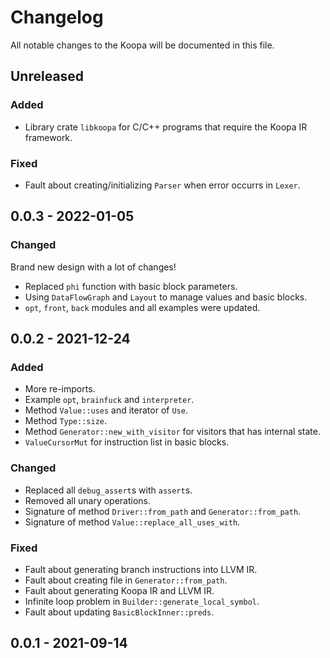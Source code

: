 # Changelog

All notable changes to the Koopa will be documented in this file.

## Unreleased

### Added

* Library crate `libkoopa` for C/C++ programs that require the Koopa IR framework.

### Fixed

* Fault about creating/initializing `Parser` when error occurrs in `Lexer`.

## 0.0.3 - 2022-01-05

### Changed

Brand new design with a lot of changes!

* Replaced `phi` function with basic block parameters.
* Using `DataFlowGraph` and `Layout` to manage values and basic blocks.
* `opt`, `front`, `back` modules and all examples were updated.

## 0.0.2 - 2021-12-24

### Added

* More re-imports.
* Example `opt`, `brainfuck` and `interpreter`.
* Method `Value::uses` and iterator of `Use`.
* Method `Type::size`.
* Method `Generator::new_with_visitor` for visitors that has internal state.
* `ValueCursorMut` for instruction list in basic blocks.

### Changed

* Replaced all `debug_assert`s with `assert`s.
* Removed all unary operations.
* Signature of method `Driver::from_path` and `Generator::from_path`.
* Signature of method `Value::replace_all_uses_with`.

### Fixed

* Fault about generating branch instructions into LLVM IR.
* Fault about creating file in `Generator::from_path`.
* Fault about generating Koopa IR and LLVM IR.
* Infinite loop problem in `Builder::generate_local_symbol`.
* Fault about updating `BasicBlockInner::preds`.

## 0.0.1 - 2021-09-14
